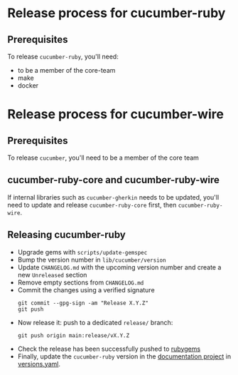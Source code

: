 # Release process for cucumber-ruby

## Prerequisites

To release `cucumber-ruby`, you'll need:

- to be a member of the core-team
- make
- docker

# Release process for cucumber-wire

## Prerequisites

To release `cucumber`, you'll need to be a member of the core team

## cucumber-ruby-core and cucumber-ruby-wire

If internal libraries such as `cucumber-gherkin` needs to be updated, you'll
need to update and release `cucumber-ruby-core` first, then `cucumber-ruby-wire`.

## Releasing cucumber-ruby

- Upgrade gems with `scripts/update-gemspec`
- Bump the version number in `lib/cucumber/version`
- Update `CHANGELOG.md` with the upcoming version number and create a new `Unreleased` section
- Remove empty sections from `CHANGELOG.md`
- Commit the changes using a verified signature
  ```shell
  git commit --gpg-sign -am "Release X.Y.Z"
  git push
  ```
- Now release it: push to a dedicated `release/` branch:
  ```shell
  git push origin main:release/vX.Y.Z
  ```
- Check the release has been successfully pushed to [rubygems](https://rubygems.org/gems/cucumber)
- Finally, update the `cucumber-ruby` version in the
  [documentation project](https://cucumber.io/docs/installation/) in
  [versions.yaml](https://github.com/cucumber/docs/blob/master/data/versions.yaml).
